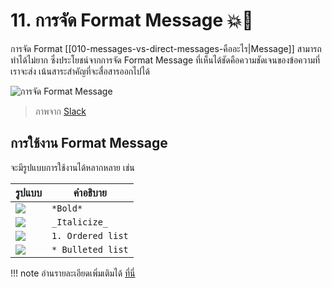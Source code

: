 # 11. การจัด Format Message 💥💬

การจัด Format [[010-messages-vs-direct-messages-คืออะไร|Message]] สามารถทำได้ไม่ยาก ซึ่งประโยชน์จากการจัด Format Message ที่เห็นได้ชัดคือความชัดเจนของข้อความที่เราจะส่ง เน้นสาระสำคัญที่จะสื่อสารออกไปได้

![การจัด Format Message](https://slack.zendesk.com/hc/article_attachments/4414468900627/message-formatting.en-US_2x.gif)

> ภาพจาก [Slack](https://slack.com) 

## การใช้งาน Format Message

จะมีรูปแบบการใช้งานได้หลากหลาย เช่น

| รูปแบบ                                                                                                       | คำอธิบาย      |
| ------------------------------------------------------------------------------------------------------------ | ------------- |
| ![](https://slack.zendesk.com/hc/article_attachments/4405021101459/Screen_Shot_2021-07-14_at_3.25.52_PM.png) | `*Bold*`      |
| ![](https://slack.zendesk.com/hc/article_attachments/4405012043923/Screen_Shot_2021-07-14_at_3.31.27_PM.png) | `_Italicize_` |
| ![](https://slack.zendesk.com/hc/article_attachments/4405021120531/Screen_Shot_2021-07-30_at_4.10.03_PM.png) | `1. Ordered list` |                                                                          |               |
| ![](https://slack.zendesk.com/hc/article_attachments/4405021122323/Screen_Shot_2021-07-30_at_4.13.02_PM.png) | `* Bulleted list` |

!!! note
    อ่านรายละเอียดเพิ่มเติมได้ [ที่นี](https://slack.com/help/articles/202288908-Format-your-messages#formatting-toolbar)่ 

